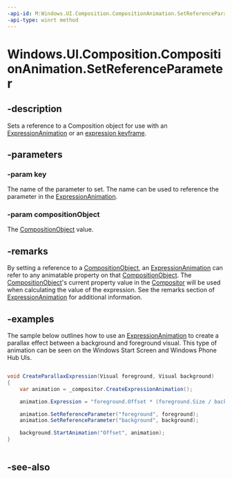 ```yaml
---
-api-id: M:Windows.UI.Composition.CompositionAnimation.SetReferenceParameter(System.String,Windows.UI.Composition.CompositionObject)
-api-type: winrt method
---
```


<!-- Method syntax
public void SetReferenceParameter(System.String key, Windows.UI.Composition.CompositionObject compositionObject)
-->

# Windows.UI.Composition.CompositionAnimation.SetReferenceParameter

## -description
Sets a reference to a Composition object for use with an [ExpressionAnimation](expressionanimation.md) or an [expression keyframe](keyframeanimation_insertexpressionkeyframe_1955314135.md).



## -parameters
### -param key
The name of the parameter to set. The name can be used to reference the parameter in the [ExpressionAnimation](expressionanimation.md).

### -param compositionObject
The [CompositionObject](compositionobject.md) value.

## -remarks
By setting a reference to a [CompositionObject](compositionobject.md), an [ExpressionAnimation](expressionanimation.md) can refer to any animatable property on that [CompositionObject](compositionobject.md). The [CompositionObject](compositionobject.md)'s current property value in the [Compositor](compositor.md) will be used when calculating the value of the expression. See the remarks section of [ExpressionAnimation](expressionanimation.md) for additional information.

## -examples
The sample below outlines how to use an [ExpressionAnimation](expressionanimation.md) to create a parallax effect between a background and foreground visual. This type of animation can be seen on the Windows Start Screen and Windows Phone Hub UIs.

```csharp

void CreateParallaxExpression(Visual foreground, Visual background) 
{ 
    var animation = _compositor.CreateExpressionAnimation(); 

    animation.Expression = "foreground.Offset * (foreground.Size / background.Size)"; 

    animation.SetReferenceParameter("foreground", foreground); 
    animation.SetReferenceParameter("background", background); 

    background.StartAnimation("Offset", animation); 
} 
          
```



## -see-also
